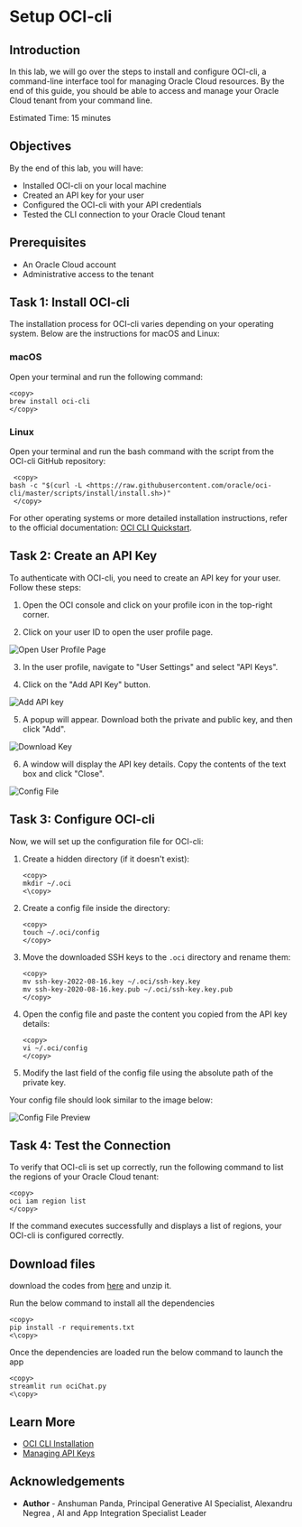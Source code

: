 # Setup OCI-cli 

## Introduction 

In this lab, we will go over the steps to install and configure OCI-cli, a command-line interface tool for managing Oracle Cloud resources. By the end of this guide, you should be able to access and manage your Oracle Cloud tenant from your command line. 

Estimated Time: 15 minutes 

## Objectives 

By the end of this lab, you will have: 

- Installed OCI-cli on your local machine 
- Created an API key for your user 
- Configured the OCI-cli with your API credentials 
- Tested the CLI connection to your Oracle Cloud tenant 

## Prerequisites 

- An Oracle Cloud account 
- Administrative access to the tenant 

## Task 1: Install OCI-cli 

The installation process for OCI-cli varies depending on your operating system. Below are the instructions for macOS and Linux: 

### macOS 

Open your terminal and run the following command: 

```
<copy>
brew install oci-cli
</copy>
```

### Linux 

Open your terminal and run the bash command with the script from the OCI-cli GitHub repository: 

```
 <copy>
bash -c "$(curl -L <https://raw.githubusercontent.com/oracle/oci-cli/master/scripts/install/install.sh>)"
 </copy>
```

For other operating systems or more detailed installation instructions, refer to the official documentation: [OCI CLI Quickstart](https://docs.oracle.com/en-us/iaas/Content/API/SDKDocs/cliinstall.htm). 

## Task 2: Create an API Key 

To authenticate with OCI-cli, you need to create an API key for your user. Follow these steps: 

1. Open the OCI console and click on your profile icon in the top-right corner. 

2. Click on your user ID to open the user profile page. 

![Open User Profile Page](./images/userProfile.png)

3. In the user profile, navigate to "User Settings" and select "API Keys". 

4. Click on the "Add API Key" button. 

![Add API key](./images/addApiKey.png)

5. A popup will appear. Download both the private and public key, and then click "Add". 

![Download Key](./images/downloadKey.png)

6. A window will display the API key details. Copy the contents of the text box and click "Close". 

![Config File](./images/configFile.png)

## Task 3: Configure OCI-cli 

Now, we will set up the configuration file for OCI-cli: 

1. Create a hidden directory (if it doesn't exist): 

   ```
   <copy>
   mkdir ~/.oci
   <\copy>
   ```

2. Create a config file inside the directory: 

   ```
   <copy>
   touch ~/.oci/config
   </copy>
   ```

3. Move the downloaded SSH keys to the `.oci` directory and rename them: 

   ```
   <copy>
   mv ssh-key-2022-08-16.key ~/.oci/ssh-key.key
   mv ssh-key-2020-08-16.key.pub ~/.oci/ssh-key.key.pub
   </copy>
   ```

4. Open the config file and paste the content you copied from the API key details: 

   ```
   <copy>
   vi ~/.oci/config
   </copy>
   ```

5. Modify the last field of the config file using the absolute path of the private key. 

Your config file should look similar to the image below: 

![Config File Preview](./images/configPreview.png)

## Task 4: Test the Connection 

To verify that OCI-cli is set up correctly, run the following command to list the regions of your Oracle Cloud tenant: 

```
<copy>
oci iam region list
</copy>
```

If the command executes successfully and displays a list of regions, your OCI-cli is configured correctly. 

## Download files

download the codes from [here](https://objectstorage.eu-frankfurt-1.oraclecloud.com/n/frpj5kvxryk1/b/ocw/o/OraclecloudWorld.zip) and unzip it. 

Run the below command to install all the dependencies 
 ```
<copy>
pip install -r requirements.txt
<\copy>
 ```
Once the dependencies are loaded run the below command to launch the app
 ```
<copy>
streamlit run ociChat.py
<\copy>
 ```
## Learn More 

- [OCI CLI Installation](https://docs.oracle.com/en-us/iaas/Content/API/SDKDocs/cliinstall.htm)
- [Managing API Keys](<https://docs.oracle.com/en-us/iaas/Content/Identity/Concepts/managingcredentials.htm#To4>)


## Acknowledgements

* **Author** - Anshuman Panda, Principal Generative AI Specialist, Alexandru Negrea , AI and App Integration Specialist Leader